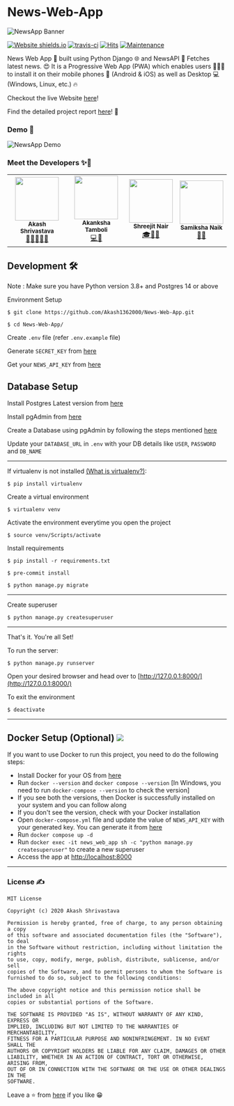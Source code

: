 # News-Web-App

![NewsApp Banner](https://i.imgur.com/ho9IUf1.gif)

[![Website shields.io](https://img.shields.io/website-up-down-green-red/http/shields.io.svg)](https://newswebapp.herokuapp.com/)
[![travis-ci](https://api.travis-ci.com/Akash1362000/Django_Student_Management_System.svg?token=nv6BYq1BY3w4kf8uZuGj&branch=main)](https://travis-ci.com/github/Akash1362000/Django_Student_Management_System/)
[![Hits](https://hits.seeyoufarm.com/api/count/incr/badge.svg?url=https%3A%2F%2Fgithub.com%2FAkash1362000%2FNews-Web-App%2F&count_bg=%2379C83D&title_bg=%23555555&icon=&icon_color=%23E7E7E7&title=hits&edge_flat=false)](https://hits.seeyoufarm.com)
[![Maintenance](https://img.shields.io/badge/Maintained%3F-yes-green.svg)](https://github.com/Akash1362000/News-Web-App/graphs/commit-activity)

News Web App 📰 built using Python Django 🌐 and NewsAPI 🚀 Fetches latest news. 😍 It is a Progressive Web App (PWA) which enables users 👨‍👩‍👦 to install it on their mobile phones 📱 (Android & iOS) as well as Desktop 💻 (Windows, Linux, etc.) 🔥

Checkout the live Website [here](https://news-web-app-8pf8.onrender.com/)!

Find the detailed project report [here](https://drive.google.com/file/d/1CotBwalG53YZ9wDjjDHIA-nrLDLWkJHn/view?usp=sharing)! 📜

### Demo 🎥

![NewsApp Demo](https://github.com/Akash1362000/News-Web-App/blob/master/static/newsapp/NewsApp.gif)

### Meet the Developers ✨🌟

<table>
		<tr>
			<td align="center"><img src="https://i.imgur.com/ZwcK1xV.jpg"  width=100px;"><br /><sub><b>Akash Shrivastava</b></sub><br/><a href="https://github.com/Akash1362000">👨‍💻🚴‍♂️📸</a></td>
		   <td align="center"><img src="https://i.imgur.com/zvN556m.jpg"  width=100px;"><br /><sub><b>Akanksha Tamboli</b></sub><br/><a href="https://github.com/akankshast">💻🎨</a></td>
			<td align="center"><img src="https://i.imgur.com/fVE1MSw.jpg"  width=100px;"><br /><sub><b>Shreejit Nair</b></sub><br/><a href="https://github.com/ShreejitNair">🎓🏏📱</a></td>			<td align="center"><img src="https://i.imgur.com/oKHebZM.jpg"  width=100px;"><br /><sub><b>Samiksha Naik</b></sub><br/><a href="https://github.com/samiksha8888989">💃📸</a></td>
		</tr>

</table>

## Development 🛠
Note : Make sure you have Python version 3.8+ and Postgres 14 or above

Environment Setup

`$ git clone https://github.com/Akash1362000/News-Web-App.git`

`$ cd News-Web-App/`

Create `.env` file (refer `.env.example` file)

Generate `SECRET_KEY` from [here](https://djecrety.ir/)

Get your `NEWS_API_KEY` from [here](https://newsapi.org/)

## Database Setup

Install Postgres Latest version from [here](https://www.postgresql.org/download/)

Install pgAdmin from [here](https://www.pgadmin.org/download/)

Create a Database using pgAdmin by following the steps mentioned [here](https://www.tutorialsteacher.com/postgresql/create-database)

Update your `DATABASE_URL` in `.env` with your DB details like `USER`, `PASSWORD` and `DB_NAME`

---

If virtualenv is not installed [(What is virtualenv?)](https://www.youtube.com/watch?v=N5vscPTWKOk&t=313s):

`$ pip install virtualenv`

Create a virtual environment

`$ virtualenv venv`

Activate the environment everytime you open the project

`$ source venv/Scripts/activate`

Install requirements

`$ pip install -r requirements.txt`

`$ pre-commit install`

`$ python manage.py migrate`

---

Create superuser

`$ python manage.py createsuperuser`

---

That's it. You're all Set!

To run the server:

`$ python manage.py runserver`

Open your desired browser and head over to [http://127.0.0.1:8000/](http://127.0.0.1:8000/)

To exit the environment

`$ deactivate `

---
## Docker Setup (Optional) ![](https://skillicons.dev/icons?i=docker)

If you want to use Docker to run this project, you need to do the following steps:
- Install Docker for your OS from [here](https://www.docker.com/products/docker-desktop/)
- Run `docker --version` and `docker compose --version` [In Windows, you need to run `docker-compose --version` to check the version]
- If you see both the versions, then Docker is successfully installed on your system and you can follow along
- If you don't see the version, check with your Docker installation
- Open `docker-compose.yml` file and update the value of `NEWS_API_KEY` with your generated key. You can generate it from [here](https://newsapi.org/) 
- Run `docker compose up -d`
- Run `docker exec -it news_web_app sh -c "python manage.py createsuperuser"` to create a new superuser
- Access the app at [http://localhost:8000](http://localhost:8000)

---


### License ✍

```
MIT License

Copyright (c) 2020 Akash Shrivastava

Permission is hereby granted, free of charge, to any person obtaining a copy
of this software and associated documentation files (the "Software"), to deal
in the Software without restriction, including without limitation the rights
to use, copy, modify, merge, publish, distribute, sublicense, and/or sell
copies of the Software, and to permit persons to whom the Software is
furnished to do so, subject to the following conditions:

The above copyright notice and this permission notice shall be included in all
copies or substantial portions of the Software.

THE SOFTWARE IS PROVIDED "AS IS", WITHOUT WARRANTY OF ANY KIND, EXPRESS OR
IMPLIED, INCLUDING BUT NOT LIMITED TO THE WARRANTIES OF MERCHANTABILITY,
FITNESS FOR A PARTICULAR PURPOSE AND NONINFRINGEMENT. IN NO EVENT SHALL THE
AUTHORS OR COPYRIGHT HOLDERS BE LIABLE FOR ANY CLAIM, DAMAGES OR OTHER
LIABILITY, WHETHER IN AN ACTION OF CONTRACT, TORT OR OTHERWISE, ARISING FROM,
OUT OF OR IN CONNECTION WITH THE SOFTWARE OR THE USE OR OTHER DEALINGS IN THE
SOFTWARE.
```

Leave a ⭐ from [here](https://github.com/Akash1362000/News-Web-App) if you like 😁
